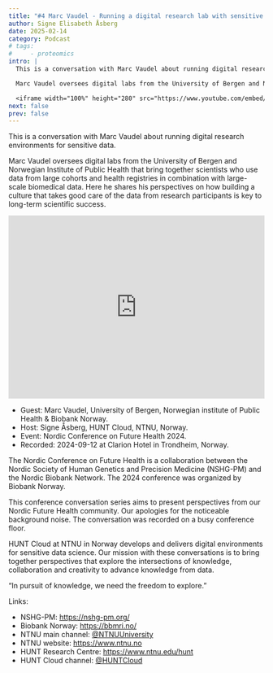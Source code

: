 ```yaml
---
title: "#4 Marc Vaudel - Running a digital research lab with sensitive data - NCFH 2024 - NTNU | HUNT Cloud"
author: Signe Elisabeth Åsberg
date: 2025-02-14
category: Podcast
# tags:
#     - proteomics
intro: |
  This is a conversation with Marc Vaudel about running digital research environments for sensitive data.

  Marc Vaudel oversees digital labs from the University of Bergen and Norwegian Institute of Public Health that bring together scientists who use data from large cohorts and health registries in combination with large-scale biomedical data. Here he shares his perspectives on how building a culture that takes good care of the data from research participants is key to long-term scientific success.

  <iframe width="100%" height="280" src="https://www.youtube.com/embed/aPi4FYk_z2g" title="YouTube video player" frameborder="0" allow="accelerometer; autoplay; clipboard-write; encrypted-media; gyroscope; picture-in-picture; web-share" referrerpolicy="strict-origin-when-cross-origin" allowfullscreen></iframe>
next: false
prev: false
---
```


<PostDetail>

This is a conversation with Marc Vaudel about running digital research environments for sensitive data.

Marc Vaudel oversees digital labs from the University of Bergen and Norwegian Institute of Public Health that bring together scientists who use data from large cohorts and health registries in combination with large-scale biomedical data. Here he shares his perspectives on how building a culture that takes good care of the data from research participants is key to long-term scientific success.

<iframe width="100%" height="360" src="https://www.youtube.com/embed/aPi4FYk_z2g" title="YouTube video player" frameborder="0" allow="accelerometer; autoplay; clipboard-write; encrypted-media; gyroscope; picture-in-picture; web-share" referrerpolicy="strict-origin-when-cross-origin" allowfullscreen></iframe>

- Guest: Marc Vaudel, University of Bergen, Norwegian institute of Public Health & Biobank Norway.
- Host: Signe Åsberg, HUNT Cloud, NTNU, Norway.
- Event: Nordic Conference on Future Health 2024.
- Recorded: 2024-09-12 at Clarion Hotel in Trondheim, Norway.

The Nordic Conference on Future Health is a collaboration between the Nordic Society of Human Genetics and Precision Medicine (NSHG-PM) and the Nordic Biobank Network. The 2024 conference was organized by Biobank Norway.

This conference conversation series aims to present perspectives from our Nordic Future Health community. Our apologies for the noticeable background noise. The conversation was recorded on a busy conference floor.

HUNT Cloud at NTNU in Norway develops and delivers digital environments for sensitive data science. Our mission with these conversations is to bring together perspectives that explore the intersections of knowledge, collaboration and creativity to advance knowledge from data.

“In pursuit of knowledge, we need the freedom to explore.”

Links:

- NSHG-PM: https://nshg-pm.org/
- Biobank Norway: https://bbmri.no/
- NTNU main channel: [@NTNUUniversity](https://www.youtube.com/@NTNUUniversity)
- NTNU website: https://www.ntnu.no
- HUNT Research Centre: https://www.ntnu.edu/hunt
- HUNT Cloud channel: [@HUNTCloud](https://www.youtube.com/@HUNTCloud)

</PostDetail>
